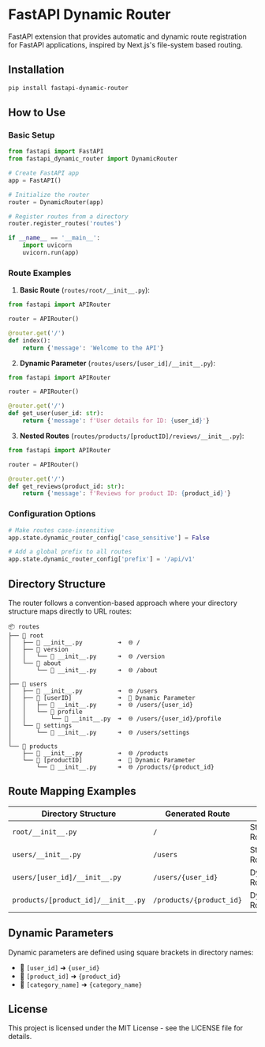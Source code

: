 # FastAPI Dynamic Router

FastAPI extension that provides automatic and dynamic route registration for FastAPI applications, inspired by Next.js's file-system based routing.

## Installation

```bash
pip install fastapi-dynamic-router
```

## How to Use

### Basic Setup

```python
from fastapi import FastAPI
from fastapi_dynamic_router import DynamicRouter

# Create FastAPI app
app = FastAPI()

# Initialize the router
router = DynamicRouter(app)

# Register routes from a directory
router.register_routes('routes')

if __name__ == '__main__':
    import uvicorn
    uvicorn.run(app)
```

### Route Examples

1. **Basic Route** (`routes/root/__init__.py`):
```python
from fastapi import APIRouter

router = APIRouter()

@router.get('/')
def index():
    return {'message': 'Welcome to the API'}
```

2. **Dynamic Parameter** (`routes/users/[user_id]/__init__.py`):
```python
from fastapi import APIRouter

router = APIRouter()

@router.get('/')
def get_user(user_id: str):
    return {'message': f'User details for ID: {user_id}'}
```

3. **Nested Routes** (`routes/products/[productID]/reviews/__init__.py`):
```python
from fastapi import APIRouter

router = APIRouter()

@router.get('/')
def get_reviews(product_id: str):
    return {'message': f'Reviews for product ID: {product_id}'}
```

### Configuration Options

```python
# Make routes case-insensitive
app.state.dynamic_router_config['case_sensitive'] = False

# Add a global prefix to all routes
app.state.dynamic_router_config['prefix'] = '/api/v1'
```

## Directory Structure

The router follows a convention-based approach where your directory structure maps directly to URL routes:

```
📦 routes
├── 📂 root
│   ├── 📄 __init__.py          ➜  🌐 /
│   ├── 📂 version
│   │   └── 📄 __init__.py      ➜  🌐 /version
│   └── 📂 about
│       └── 📄 __init__.py      ➜  🌐 /about
│
├── 📂 users
│   ├── 📄 __init__.py          ➜  🌐 /users
│   ├── 📂 [userID]             ➜  💫 Dynamic Parameter
│   │   ├── 📄 __init__.py      ➜  🌐 /users/{user_id}
│   │   └── 📂 profile
│   │       └── 📄 __init__.py  ➜  🌐 /users/{user_id}/profile
│   └── 📂 settings
│       └── 📄 __init__.py      ➜  🌐 /users/settings
│
└── 📂 products
    ├── 📄 __init__.py          ➜  🌐 /products
    └── 📂 [productID]          ➜  💫 Dynamic Parameter
        └── 📄 __init__.py      ➜  🌐 /products/{product_id}
```

## Route Mapping Examples

| Directory Structure | Generated Route | Type |
|--------------------|-----------------|------|
| `root/__init__.py` | `/` | Static Route |
| `users/__init__.py` | `/users` | Static Route |
| `users/[user_id]/__init__.py` | `/users/{user_id}` | Dynamic Route |
| `products/[product_id]/__init__.py` | `/products/{product_id}` | Dynamic Route |

## Dynamic Parameters

Dynamic parameters are defined using square brackets in directory names:
- 📂 `[user_id]` ➜ `{user_id}`
- 📂 `[product_id]` ➜ `{product_id}`
- 📂 `[category_name]` ➜ `{category_name}`

## License

This project is licensed under the MIT License - see the LICENSE file for details.